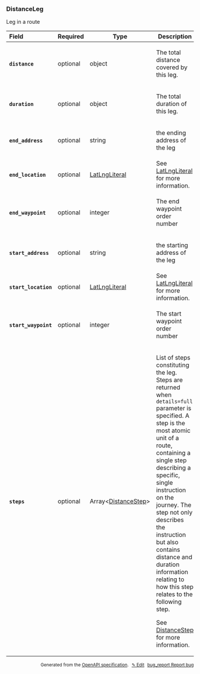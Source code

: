 <!--- This is a generated file, do not edit! -->
<!--- [START woosmap_http_schema_distanceleg] -->
<h3 class="schema-object" id="DistanceLeg">DistanceLeg</h3>

Leg in a route

| Field                                                                                                            | Required | Type                                                      | Description                                                                                                                                                                                                                                                                                                                                                                                                                                                                                                                  |
| :--------------------------------------------------------------------------------------------------------------- | -------- | --------------------------------------------------------- | ---------------------------------------------------------------------------------------------------------------------------------------------------------------------------------------------------------------------------------------------------------------------------------------------------------------------------------------------------------------------------------------------------------------------------------------------------------------------------------------------------------------------------- |
| <h4 id="DistanceLeg-distance" class="add-link schema-object-property-key"><code>distance</code></h4>             | optional | object                                                    | <div class="nonref-property-description"><p>The total distance covered by this leg.</p></div>                                                                                                                                                                                                                                                                                                                                                                                                                                |
| <h4 id="DistanceLeg-duration" class="add-link schema-object-property-key"><code>duration</code></h4>             | optional | object                                                    | <div class="nonref-property-description"><p>The total duration of this leg.</p></div>                                                                                                                                                                                                                                                                                                                                                                                                                                        |
| <h4 id="DistanceLeg-end_address" class="add-link schema-object-property-key"><code>end_address</code></h4>       | optional | string                                                    | <div class="nonref-property-description"><p>the ending address of the leg</p></div>                                                                                                                                                                                                                                                                                                                                                                                                                                          |
| <h4 id="DistanceLeg-end_location" class="add-link schema-object-property-key"><code>end_location</code></h4>     | optional | [LatLngLiteral](#LatLngLiteral "LatLngLiteral")           | See [LatLngLiteral](#LatLngLiteral "LatLngLiteral") for more information.                                                                                                                                                                                                                                                                                                                                                                                                                                                    |
| <h4 id="DistanceLeg-end_waypoint" class="add-link schema-object-property-key"><code>end_waypoint</code></h4>     | optional | integer                                                   | <div class="nonref-property-description"><p>The end waypoint order number</p></div>                                                                                                                                                                                                                                                                                                                                                                                                                                          |
| <h4 id="DistanceLeg-start_address" class="add-link schema-object-property-key"><code>start_address</code></h4>   | optional | string                                                    | <div class="nonref-property-description"><p>the starting address of the leg</p></div>                                                                                                                                                                                                                                                                                                                                                                                                                                        |
| <h4 id="DistanceLeg-start_location" class="add-link schema-object-property-key"><code>start_location</code></h4> | optional | [LatLngLiteral](#LatLngLiteral "LatLngLiteral")           | See [LatLngLiteral](#LatLngLiteral "LatLngLiteral") for more information.                                                                                                                                                                                                                                                                                                                                                                                                                                                    |
| <h4 id="DistanceLeg-start_waypoint" class="add-link schema-object-property-key"><code>start_waypoint</code></h4> | optional | integer                                                   | <div class="nonref-property-description"><p>The start waypoint order number</p></div>                                                                                                                                                                                                                                                                                                                                                                                                                                        |
| <h4 id="DistanceLeg-steps" class="add-link schema-object-property-key"><code>steps</code></h4>                   | optional | Array&lt;[DistanceStep](#DistanceStep "DistanceStep")&gt; | <div class="ref-property-description"><p>List of steps constituting the leg. Steps are returned when <code>details=full</code> parameter is specified. A step is the most atomic unit of a route, containing a single step describing a specific, single instruction on the journey. The step not only describes the instruction but also contains distance and duration information relating to how this step relates to the following step.</p><p>See <a href="#DistanceStep">DistanceStep</a> for more information.</div> |

<p style="text-align: right; font-size: smaller;">Generated from the <a data-label="openapi-github" href="https://github.com/woosmap/openapi-specification" title="Woosmap OpenAPI Specification" class="external">OpenAPI specification</a>.
<a data-label="openapi-github-woosmap-http-schema-distanceleg" data-action="edit" style="margin-left: 5px;" href="https://github.com/woosmap/openapi-specification/blob/main/specification/schemas/DistanceLeg.yml" title="Edit on GitHub">✎ Edit</a>
<a data-label="openapi-github-woosmap-http-schema-distanceleg" data-action="bug" style="margin-left: 5px;" href="https://github.com/woosmap/openapi-specification/issues/new?assignees=&labels=type%3A+bug%2C+triage+me&template=bug_report.md&title=[schemas] Bug - DistanceLeg" title="File bug for schemas on GitHub"><span class="material-icons">bug_report</span> Report bug</a>
</p>

<!--- [END woosmap_http_schema_distanceleg] -->
